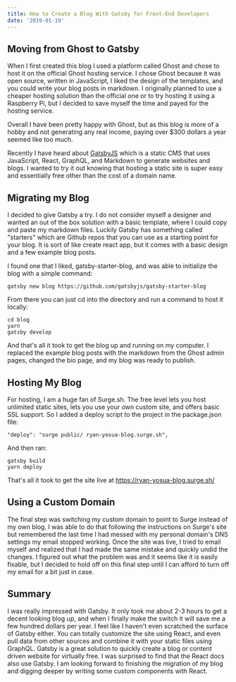```yaml
---
title: How to Create a Blog With Gatsby for Front-End Developers
date: '2019-01-19'
---
```


## Moving from Ghost to Gatsby

When I first created this blog I used a platform called Ghost and chose to host it on the official Ghost hosting service. I chose Ghost because it was open source, written in JavaScript, I liked the design of the templates, and you could write your blog posts in markdown. I originally planned to use a cheaper hosting solution than the official one or to try hosting it using a Raspberry Pi, but I decided to save myself the time and payed for the hosting service.

Overall I have been pretty happy with Ghost, but as this blog is more of a hobby and not generating any real income, paying over \$300 dollars a year seemed like too much.

Recently I have heard about [GatsbyJS](https://www.gatsbyjs.org/) which is a static CMS that uses JavaScript, React, GraphQL, and Markdown to generate websites and blogs. I wanted to try it out knowing that hosting a static site is super easy and essentially free other than the cost of a domain name.

## Migrating my Blog

I decided to give Gatsby a try. I do not consider myself a designer and wanted an out of the box solution with a basic template, where I could copy and paste my markdown files. Luckily Gatsby has something called "starters" which are Github repos that you can use as a starting point for your blog. It is sort of like create react app, but it comes with a basic design and a few example blog posts.

I found one that I liked, gatsby-starter-blog, and was able to initialize the blog with a simple command:

`gatsby new blog https://github.com/gatsbyjs/gatsby-starter-blog`

From there you can just cd into the directory and run a command to host it locally:

```
cd blog
yarn
gatsby develop
```

And that's all it took to get the blog up and running on my computer. I replaced the example blog posts with the markdown from the Ghost admin pages, changed the bio page, and my blog was ready to publish.

## Hosting My Blog

For hosting, I am a huge fan of Surge.sh. The free level lets you host unlimited static sites, lets you use your own custom site, and offers basic SSL support. So I added a deploy script to the project in the package.json file:

```
"deploy": "surge public/ ryan-yosua-blog.surge.sh",
```

And then ran:

```
gatsby build
yarn deploy
```

That's all it took to get the site live at https://ryan-yosua-blog.surge.sh/

## Using a Custom Domain

The final step was switching my custom domain to point to Surge instead of my own blog. I was able to do that following the instructions on Surge's site but remembered the last time I had messed with my personal domain's DNS settings my email stopped working. Once the site was live, I tried to email myself and realized that I had made the same mistake and quickly undid the changes. I figured out what the problem was and it seems like it is easily fixable, but I decided to hold off on this final step until I can afford to turn off my email for a bit just in case.

## Summary

I was really impressed with Gatsby. It only took me about 2-3 hours to get a decent looking blog up, and when I finally make the switch it will save me a few hundred dollars per year. I feel like I haven't even scratched the surface of Gatsby either. You can totally customize the site using React, and even pull data from other sources and combine it with your static files using GraphQL. Gatsby is a great solution to quickly create a blog or content driven website for virtually free. I was surprised to find that the React docs also use Gatsby. I am looking forward to finishing the migration of my blog and digging deeper by writing some custom components with React.

